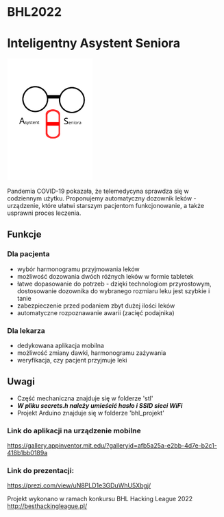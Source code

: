 # BHL2022
# Inteligentny Asystent Seniora
<img src="/obrazki/AszstentSenioraBiale.svg" alt="logo" width="200"/>

Pandemia COVID-19 pokazała, że telemedycyna sprawdza się w codziennym użytku. Proponujemy automatyczny dozownik leków - urządzenie, które ułatwi starszym pacjentom funkcjonowanie, a także usprawni proces leczenia.
## Funkcje
### Dla pacjenta
- wybór harmonogramu przyjmowania leków
- możliwość dozowania dwóch różnych leków w formie tabletek
- łatwe dopasowanie do potrzeb - dzięki technologiom przyrostowym, dostosowanie dozownika do wybranego rozmiaru leku jest szybkie i tanie
- zabezpieczenie przed podaniem zbyt dużej ilości leków
- automatyczne rozpoznawanie awarii (zacięć podajnika)

### Dla lekarza
- dedykowana aplikacja mobilna
- możliwość zmiany dawki, harmonogramu zażywania
- weryfikacja, czy pacjent przyjmuje leki

## Uwagi
- Część mechaniczna znajduje się w folderze 'stl'
- ***W pliku secrets.h należy umieścić hasło i SSID sieci WiFi***
- Projekt Arduino znajduje się w folderze 'bhl_projekt'

### Link do aplikacji na urządzenie mobilne
 https://gallery.appinventor.mit.edu/?galleryid=afb5a25a-e2bb-4d7e-b2c1-418b1bb0189a
 ### Link do prezentacji:
 https://prezi.com/view/uN8PLD1e3GDuWhU5Xbgj/

Projekt wykonano w ramach konkursu BHL Hacking League 2022
http://besthackingleague.pl/
